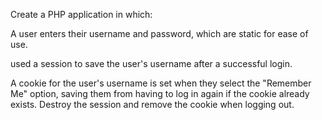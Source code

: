 Create a PHP application in which:

A user enters their username and password, which are static for ease of use.

used a session to save the user's username after a successful login.

A cookie for the user's username is set when they select the "Remember Me" option, saving them from having to log in again if the cookie already exists.
Destroy the session and remove the cookie when logging out.
